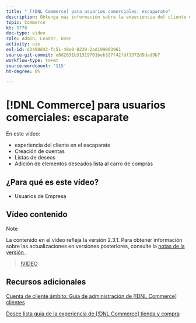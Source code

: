 ```yaml
---
title: " [!DNL Commerce] para usuarios comerciales: escaparate"
description: Obtenga más información sobre la experiencia del cliente en el escaparate, incluidas la creación de cuenta, las listas de deseos y la adición de elementos de lista para la carro de compras
topic: Commerce
kt: 5778
doc-type: video
role: Admin, Leader, User
activity: use
exl-id: d2498d42-fc51-48e0-8239-2ad199003961
source-git-commit: e8d2631b31319701beb327f42fdf1372d9dad9b7
workflow-type: tm+mt
source-wordcount: '115'
ht-degree: 0%

---
```


# [!DNL Commerce] para usuarios comerciales: escaparate

En este vídeo:

- experiencia del cliente en el escaparate
- Creación de cuentas
- Listas de deseos
- Adición de elementos deseados lista al carro de compras

## ¿Para qué es este vídeo?

- Usuarios de Empresa

## Vídeo contenido

>[!NOTE]
>
>La contenido en el vídeo refleja la versión 2.3.1. Para obtener información sobre las actualizaciones en versiones posteriores, consulte la [ notas de la versión ](https://experienceleague.adobe.com/docs/commerce-operations/release/notes/overview.html) .

>[!VIDEO](https://video.tv.adobe.com/v/36188?quality=12&learn=on)

## Recursos adicionales

[Cuenta de cliente ámbito: Guía de administración de  [!DNL Commerce]  clientes](https://experienceleague.adobe.com/docs/commerce-admin/customers/customer-accounts/customer-account-scope.html)

[Desee lista guía de la experiencia de  [!DNL Commerce]  tienda y compra](https://experienceleague.adobe.com/docs/commerce-admin/stores-sales/shopper-tools/wish-lists/wishlist-storefront.html)
